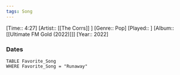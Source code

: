 ```yaml
---
tags: Song  
---
```

[Time:: 4:27]
[Artist:: [[The Corrs]] ]
[Genre:: Pop]
[Played:: ]
[Album:: [[Ultimate FM Gold (2022)]]]
[Year:: 2022]
### Dates
````dataview
TABLE Favorite_Song
WHERE Favorite_Song = "Runaway"
````